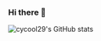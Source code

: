 ### Hi there 👋

![cycool29's GitHub stats](https://github-readme-stats.vercel.app/api?username=cycool29&show_icons=true&theme=dark&title_color=00ff00&text_color=00ff00&icon_color=00ff00&border_color=00ff00&bg_color=000000)

<!--
**cycool29/cycool29** is a ✨ _special_ ✨ repository because its `README.md` (this file) appears on your GitHub profile.

Here are some ideas to get you started:

- 🔭 I’m currently working on ...
- 🌱 I’m currently learning ...
- 👯 I’m looking to collaborate on ...
- 🤔 I’m looking for help with ...
- 💬 Ask me about ...
- 📫 How to reach me: ...
- 😄 Pronouns: ...
- ⚡ Fun fact: ...
-->
